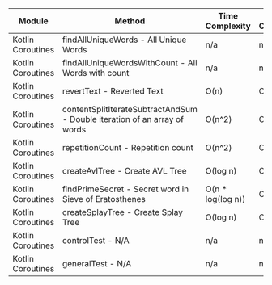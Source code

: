 | Module | Method | Time Complexity | Space Complexity | Repetitions | Measured Duration | Machine |
|---|---|---|---|---|---|---|
| Kotlin Coroutines | findAllUniqueWords - All Unique Words | n/a | n/a | 10000 | 3362 | Prototype |
| Kotlin Coroutines | findAllUniqueWordsWithCount - All Words with count | n/a | n/a | 10000 | 1744 | Prototype |
| Kotlin Coroutines | revertText - Reverted Text | O(n) | O(1) | 10000 | 714 | Prototype |
| Kotlin Coroutines | contentSplitIterateSubtractAndSum - Double iteration of an array of words | O(n^2) | O(1) | 10000 | 1984 | Prototype |
| Kotlin Coroutines | repetitionCount - Repetition count | O(n^2) | O(1) | 10000 | 2431 | Prototype |
| Kotlin Coroutines | createAvlTree - Create AVL Tree | O(log n) | O(n) | 10000 | 479 | Prototype |
| Kotlin Coroutines | findPrimeSecret - Secret word in Sieve of Eratosthenes | O(n * log(log n)) | O(n) | 10000 | 776 | Prototype |
| Kotlin Coroutines | createSplayTree - Create Splay Tree | O(log n) | O(n) | 10000 | 914 | Prototype |
| Kotlin Coroutines | controlTest - N/A | n/a | n/a | 10000 | 679 | Prototype |
| Kotlin Coroutines | generalTest - N/A | n/a | n/a | 10000 | 202 | Prototype |
